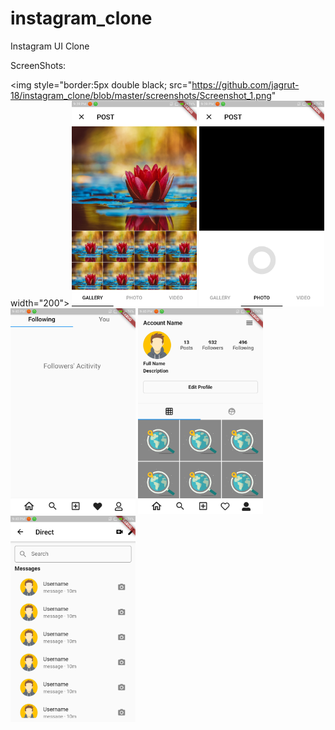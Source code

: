 # instagram_clone
Instagram UI Clone

ScreenShots:

<img style="border:5px double black; src="https://github.com/jagrut-18/instagram_clone/blob/master/screenshots/Screenshot_1.png" width="200">
<img src="https://github.com/jagrut-18/instagram_clone/blob/master/screenshots/Screenshot_2.png" width="200">
<img src="https://github.com/jagrut-18/instagram_clone/blob/master/screenshots/Screenshot_3.png" width="200">
<img src="https://github.com/jagrut-18/instagram_clone/blob/master/screenshots/Screenshot_4.png" width="200">
<img src="https://github.com/jagrut-18/instagram_clone/blob/master/screenshots/Screenshot_5.png" width="200">
<img src="https://github.com/jagrut-18/instagram_clone/blob/master/screenshots/Screenshot_6.png" width="200">
